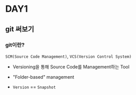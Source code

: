 # DAY1

## git 써보기

### git이란?

`SCM(Source Code Management)`, `VCS(Version Control System)`

* Versioning을 통해 Source Code를 Management하는 Tool

* "Folder-based" management
* `Version` == `Snapshot`

